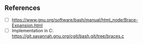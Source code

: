 ## References

- [ ] https://www.gnu.org/software/bash/manual/html_node/Brace-Expansion.html
- [ ] Implementation in C: https://git.savannah.gnu.org/cgit/bash.git/tree/braces.c
